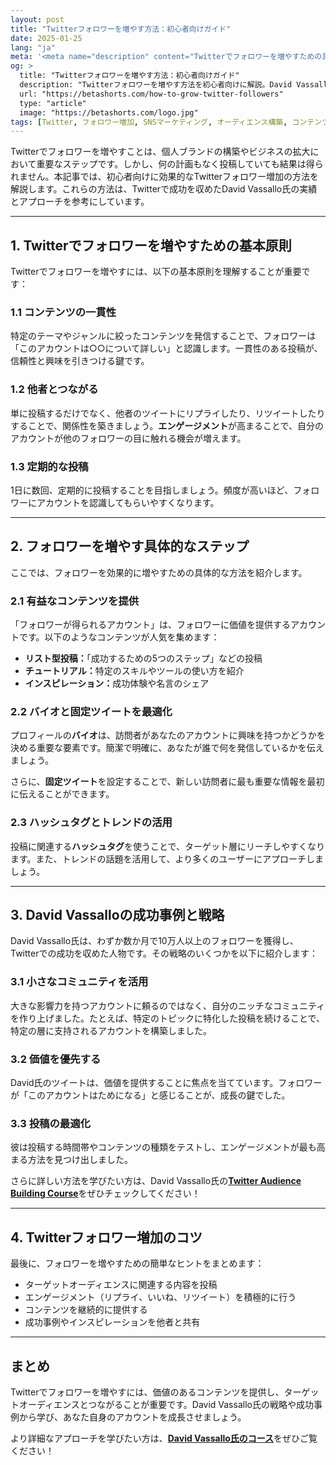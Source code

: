 ```yaml
---
layout: post
title: "Twitterフォロワーを増やす方法：初心者向けガイド"
date: 2025-01-25
lang: "ja"
meta: '<meta name="description" content="Twitterでフォロワーを増やすための具体的な方法を初心者向けに解説。コンテンツ作成、コミュニケーション戦略、そしてDavid Vassalloの実績に基づく成功のヒントを学びましょう。"><meta name="keywords" content="Twitter, フォロワー増やす方法, SNSマーケティング, コンテンツ作成, オーディエンス構築, David Vassallo"><meta name="author" content="Beta Shorts"><meta name="robots" content="index, follow"><link rel="canonical" href="https://betashorts.com/how-to-grow-twitter-followers">'
og: >
  title: "Twitterフォロワーを増やす方法：初心者向けガイド"
  description: "Twitterフォロワーを増やす方法を初心者向けに解説。David Vassalloのアプローチを元に、具体的な戦略と実行可能なヒントを提供します。"
  url: "https://betashorts.com/how-to-grow-twitter-followers"
  type: "article"
  image: "https://betashorts.com/logo.jpg"
tags: [Twitter, フォロワー増加, SNSマーケティング, オーディエンス構築, コンテンツ作成, David Vassallo]
---
```


<p>Twitterでフォロワーを増やすことは、個人ブランドの構築やビジネスの拡大において重要なステップです。しかし、何の計画もなく投稿していても結果は得られません。本記事では、初心者向けに効果的なTwitterフォロワー増加の方法を解説します。これらの方法は、Twitterで成功を収めたDavid Vassallo氏の実績とアプローチを参考にしています。</p>

---

<h2>1. Twitterでフォロワーを増やすための基本原則</h2>
<p>Twitterでフォロワーを増やすには、以下の基本原則を理解することが重要です：</p>

<h3>1.1 コンテンツの一貫性</h3>
<p>特定のテーマやジャンルに絞ったコンテンツを発信することで、フォロワーは「このアカウントは○○について詳しい」と認識します。一貫性のある投稿が、信頼性と興味を引きつける鍵です。</p>

<h3>1.2 他者とつながる</h3>
<p>単に投稿するだけでなく、他者のツイートにリプライしたり、リツイートしたりすることで、関係性を築きましょう。<strong>エンゲージメント</strong>が高まることで、自分のアカウントが他のフォロワーの目に触れる機会が増えます。</p>

<h3>1.3 定期的な投稿</h3>
<p>1日に数回、定期的に投稿することを目指しましょう。頻度が高いほど、フォロワーにアカウントを認識してもらいやすくなります。</p>

---

<h2>2. フォロワーを増やす具体的なステップ</h2>
<p>ここでは、フォロワーを効果的に増やすための具体的な方法を紹介します。</p>

<h3>2.1 有益なコンテンツを提供</h3>
<p>「フォロワーが得られるアカウント」は、フォロワーに価値を提供するアカウントです。以下のようなコンテンツが人気を集めます：</p>
<ul>
  <li><strong>リスト型投稿：</strong>「成功するための5つのステップ」などの投稿</li>
  <li><strong>チュートリアル：</strong>特定のスキルやツールの使い方を紹介</li>
  <li><strong>インスピレーション：</strong>成功体験や名言のシェア</li>
</ul>

<h3>2.2 バイオと固定ツイートを最適化</h3>
<p>プロフィールの<b>バイオ</b>は、訪問者があなたのアカウントに興味を持つかどうかを決める重要な要素です。簡潔で明確に、あなたが誰で何を発信しているかを伝えましょう。</p>

<p>さらに、<b>固定ツイート</b>を設定することで、新しい訪問者に最も重要な情報を最初に伝えることができます。</p>

<h3>2.3 ハッシュタグとトレンドの活用</h3>
<p>投稿に関連する<strong>ハッシュタグ</strong>を使うことで、ターゲット層にリーチしやすくなります。また、トレンドの話題を活用して、より多くのユーザーにアプローチしましょう。</p>

---

<h2>3. David Vassalloの成功事例と戦略</h2>
<p>David Vassallo氏は、わずか数か月で10万人以上のフォロワーを獲得し、Twitterでの成功を収めた人物です。その戦略のいくつかを以下に紹介します：</p>

<h3>3.1 小さなコミュニティを活用</h3>
<p>大きな影響力を持つアカウントに頼るのではなく、自分のニッチなコミュニティを作り上げました。たとえば、特定のトピックに特化した投稿を続けることで、特定の層に支持されるアカウントを構築しました。</p>

<h3>3.2 価値を優先する</h3>
<p>David氏のツイートは、価値を提供することに焦点を当てています。フォロワーが「このアカウントはためになる」と感じることが、成長の鍵でした。</p>

<h3>3.3 投稿の最適化</h3>
<p>彼は投稿する時間帯やコンテンツの種類をテストし、エンゲージメントが最も高まる方法を見つけ出しました。</p>

<p>さらに詳しい方法を学びたい方は、David Vassallo氏の<a href="https://dvassallo.gumroad.com/l/twitter-audience?a=780357139" target="_blank"><strong>Twitter Audience Building Course</strong></a>をぜひチェックしてください！</p>

---

<h2>4. Twitterフォロワー増加のコツ</h2>
<p>最後に、フォロワーを増やすための簡単なヒントをまとめます：</p>
<ul>
  <li>ターゲットオーディエンスに関連する内容を投稿</li>
  <li>エンゲージメント（リプライ、いいね、リツイート）を積極的に行う</li>
  <li>コンテンツを継続的に提供する</li>
  <li>成功事例やインスピレーションを他者と共有</li>
</ul>

---

<h2>まとめ</h2>
<p>Twitterでフォロワーを増やすには、価値のあるコンテンツを提供し、ターゲットオーディエンスとつながることが重要です。David Vassallo氏の戦略や成功事例から学び、あなた自身のアカウントを成長させましょう。</p>
<p>より詳細なアプローチを学びたい方は、<a href="https://dvassallo.gumroad.com/l/twitter-audience?a=780357139" target="_blank"><strong>David Vassallo氏のコース</strong></a>をぜひご覧ください！</p>
